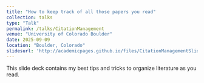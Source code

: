 ```yaml
---
title: "How to keep track of all those papers you read"
collection: talks
type: "Talk"
permalink: /talks/CitationManagement
venue: "University of Colorado Boulder"
date: 2025-09-09
location: "Boulder, Colorado"
slidesurl: 'http://academicpages.github.io/files/CitationManagementSlides.pdf'
---
```


This slide deck contains my best tips and tricks to organize literature as you read.
